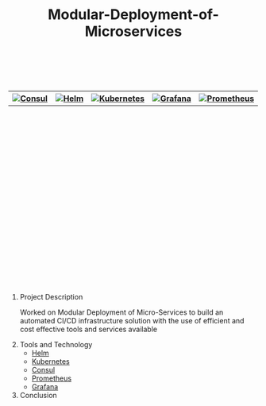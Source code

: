 <h1 align="center">Modular-Deployment-of-Microservices</h1>
<br/><br/><br/><br/>
<table style="width:100%;height:10%">
  <tr>
    <th>
        <a href="https://www.consul.io/">
            <img src="https://cdn.freebiesupply.com/logos/large/2x/consul-3-logo-png-transparent.png" alt="Consul" />
        </a>
    </th>
    <th>
        <a href="https://helm.sh/">
            <img src="https://helm.sh/img/helm.svg"alt="Helm" />
        </a>
    </th>
    <th>
        <a href="https://kubernetes.io/">
            <img src="https://download.logo.wine/logo/Kubernetes/Kubernetes-Logo.wine.png"  alt="Kubernetes" />
        </a>
    </th>
    <th>
        <a href="https://grafana.com/">
            <img src="https://seeklogo.com/images/G/grafana-logo-15BA0AFA8A-seeklogo.com.png" alt="Grafana" />
        </a>
    </th>
    <th>
        <a href="https://prometheus.io/">
            <img src="https://upload.wikimedia.org/wikipedia/commons/thumb/3/38/Prometheus_software_logo.svg/1200px-Prometheus_software_logo.svg.png" alt="Prometheus" />
        </a>
    </th>
  </tr>
</table>
<ol>
  <li>Project Description
        <p>Worked on Modular Deployment of Micro-Services to build an automated CI/CD infrastructure solution with the use of efficient and cost effective tools and services available</p>
  </li>
  <li>Tools and Technology
    <ul>
        <li><a href="https://helm.sh/">Helm</a></li>
        <li><a href="https://kubernetes.io/">Kubernetes</a></li>
        <li><a href="https://www.consul.io/">Consul</a></li>
        <li><a href="https://prometheus.io/">Prometheus</a></li>
        <li><a href="https://grafana.com/">Grafana</a></li>
    </ul>
  </li>
  <li>Conclusion</li>
</ol> 


